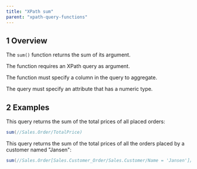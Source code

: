 ```yaml
---
title: "XPath sum"
parent: "xpath-query-functions"
---
```


## 1 Overview

The `sum()` function returns the sum of its argument.

The function requires an XPath query as argument.

The function must specify a column in the query to aggregate.

The query must specify an attribute that has a numeric type.

## 2 Examples

This query returns the sum of the total prices of all placed orders:

```java
sum(//Sales.Order/TotalPrice)
```

This query returns the sum of the total prices of all the orders placed by a customer named "Jansen":

```java
sum(//Sales.Order[Sales.Customer_Order/Sales.Customer/Name = 'Jansen']/TotalPrice)
```
